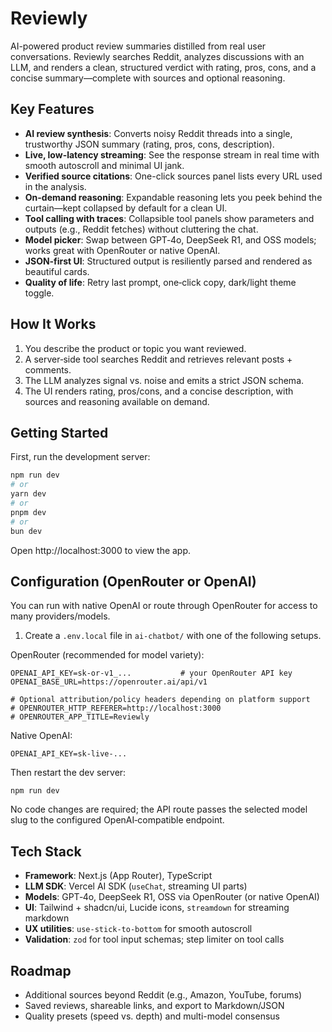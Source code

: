 # Reviewly

AI-powered product review summaries distilled from real user conversations. Reviewly searches Reddit, analyzes discussions with an LLM, and renders a clean, structured verdict with rating, pros, cons, and a concise summary—complete with sources and optional reasoning.

## Key Features

- **AI review synthesis**: Converts noisy Reddit threads into a single, trustworthy JSON summary (rating, pros, cons, description).
- **Live, low-latency streaming**: See the response stream in real time with smooth autoscroll and minimal UI jank.
- **Verified source citations**: One-click sources panel lists every URL used in the analysis.
- **On-demand reasoning**: Expandable reasoning lets you peek behind the curtain—kept collapsed by default for a clean UI.
- **Tool calling with traces**: Collapsible tool panels show parameters and outputs (e.g., Reddit fetches) without cluttering the chat.
- **Model picker**: Swap between GPT‑4o, DeepSeek R1, and OSS models; works great with OpenRouter or native OpenAI.
- **JSON‑first UI**: Structured output is resiliently parsed and rendered as beautiful cards.
- **Quality of life**: Retry last prompt, one‑click copy, dark/light theme toggle.

## How It Works

1. You describe the product or topic you want reviewed.
2. A server‑side tool searches Reddit and retrieves relevant posts + comments.
3. The LLM analyzes signal vs. noise and emits a strict JSON schema.
4. The UI renders rating, pros/cons, and a concise description, with sources and reasoning available on demand.

## Getting Started

First, run the development server:

```bash
npm run dev
# or
yarn dev
# or
pnpm dev
# or
bun dev
```

Open http://localhost:3000 to view the app.

## Configuration (OpenRouter or OpenAI)

You can run with native OpenAI or route through OpenRouter for access to many providers/models.

1. Create a `.env.local` file in `ai-chatbot/` with one of the following setups.

OpenRouter (recommended for model variety):

```
OPENAI_API_KEY=sk-or-v1_...           # your OpenRouter API key
OPENAI_BASE_URL=https://openrouter.ai/api/v1

# Optional attribution/policy headers depending on platform support
# OPENROUTER_HTTP_REFERER=http://localhost:3000
# OPENROUTER_APP_TITLE=Reviewly
```

Native OpenAI:

```
OPENAI_API_KEY=sk-live-...
```

Then restart the dev server:

```
npm run dev
```

No code changes are required; the API route passes the selected model slug to the configured OpenAI‑compatible endpoint.

## Tech Stack

- **Framework**: Next.js (App Router), TypeScript
- **LLM SDK**: Vercel AI SDK (`useChat`, streaming UI parts)
- **Models**: GPT‑4o, DeepSeek R1, OSS via OpenRouter (or native OpenAI)
- **UI**: Tailwind + shadcn/ui, Lucide icons, `streamdown` for streaming markdown
- **UX utilities**: `use-stick-to-bottom` for smooth autoscroll
- **Validation**: `zod` for tool input schemas; step limiter on tool calls

## Roadmap

- Additional sources beyond Reddit (e.g., Amazon, YouTube, forums)
- Saved reviews, shareable links, and export to Markdown/JSON
- Quality presets (speed vs. depth) and multi-model consensus
